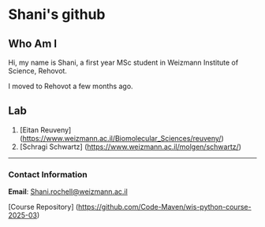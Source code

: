 # Shani's github

## Who Am I

Hi, my name is Shani, a first year MSc student in Weizmann Institute of Science, Rehovot.

I moved to Rehovot a few months ago.

## Lab 

1. [Eitan Reuveny] (https://www.weizmann.ac.il/Biomolecular_Sciences/reuveny/)
2. [Schragi Schwartz] (https://www.weizmann.ac.il/molgen/schwartz/) 

---

### Contact Information

**Email**: Shani.rochell@weizmann.ac.il

[Course Repository] (https://github.com/Code-Maven/wis-python-course-2025-03)
